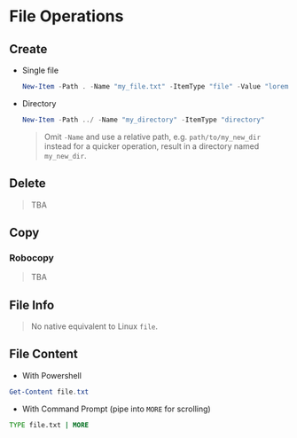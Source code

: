 # File Operations

## Create

- Single file

  ```powershell
  New-Item -Path . -Name "my_file.txt" -ItemType "file" -Value "lorem ipsum"
  ```

- Directory

  ```powershell
  New-Item -Path ../ -Name "my_directory" -ItemType "directory"
  ```

  > Omit `-Name` and use a relative path, e.g. `path/to/my_new_dir` instead for a quicker operation, result in a directory named `my_new_dir`.

## Delete

> TBA

## Copy

### Robocopy

> TBA

## File Info

> No native equivalent to Linux `file`.

## File Content

- With Powershell

```powershell
Get-Content file.txt
```

- With Command Prompt (pipe into `MORE` for scrolling)

```cmd
TYPE file.txt | MORE
```